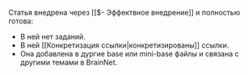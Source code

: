 Статья внедрена через [[$- Эффектвное внедрение]] и полностью готова:
- В ней нет заданий.
- В ней [[Конкретизация ссылки|конкретизированы]] ссылки.
- Она добавлена в дургие base или mini-base файлы и связана с другими темами в BrainNet.